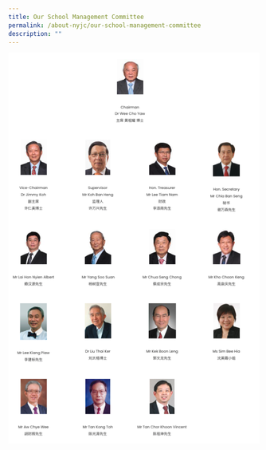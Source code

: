 ```yaml
---
title: Our School Management Committee
permalink: /about-nyjc/our-school-management-committee
description: ""
---
```

![](/images/overall-pic.png)